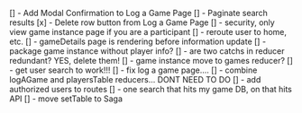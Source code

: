 [] - Add Modal Confirmation to Log a Game Page 
[] - Paginate search results
[x] - Delete row button from Log a Game Page
[] - security, only view game instance page if you are a participant
[] - reroute user to home, etc.
[] - gameDetails page is rendering before information update
[] - package game instance without player info?
[] - are two catchs in reducer redundant?  YES, delete them!
[] - game instance move to games reducer?
[] - get user search to work!!!
[] - fix log a game page....
[] - combine logAGame and playersTable reducers... DONT NEED TO DO
[] - add authorized users to routes
[] - one search that hits my game DB, on that hits API
[] - move setTable to Saga
